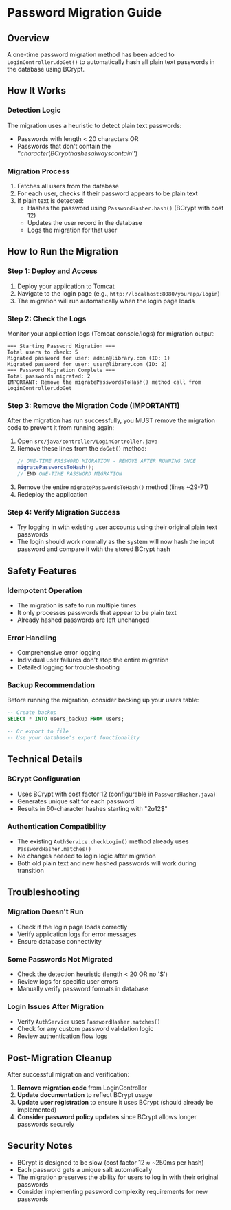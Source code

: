 # Password Migration Guide

## Overview
A one-time password migration method has been added to `LoginController.doGet()` to automatically hash all plain text passwords in the database using BCrypt.

## How It Works

### Detection Logic
The migration uses a heuristic to detect plain text passwords:
- Passwords with length < 20 characters OR
- Passwords that don't contain the '$' character (BCrypt hashes always contain '$')

### Migration Process
1. Fetches all users from the database
2. For each user, checks if their password appears to be plain text
3. If plain text is detected:
   - Hashes the password using `PasswordHasher.hash()` (BCrypt with cost 12)
   - Updates the user record in the database
   - Logs the migration for that user

## How to Run the Migration

### Step 1: Deploy and Access
1. Deploy your application to Tomcat
2. Navigate to the login page (e.g., `http://localhost:8080/yourapp/login`)
3. The migration will run automatically when the login page loads

### Step 2: Check the Logs
Monitor your application logs (Tomcat console/logs) for migration output:
```
=== Starting Password Migration ===
Total users to check: 5
Migrated password for user: admin@library.com (ID: 1)
Migrated password for user: user@library.com (ID: 2)
=== Password Migration Complete ===
Total passwords migrated: 2
IMPORTANT: Remove the migratePasswordsToHash() method call from LoginController.doGet
```

### Step 3: Remove the Migration Code (IMPORTANT!)
After the migration has run successfully, you MUST remove the migration code to prevent it from running again:

1. Open `src/java/controller/LoginController.java`
2. Remove these lines from the `doGet()` method:
   ```java
   // ONE-TIME PASSWORD MIGRATION - REMOVE AFTER RUNNING ONCE
   migratePasswordsToHash();
   // END ONE-TIME PASSWORD MIGRATION
   ```
3. Remove the entire `migratePasswordsToHash()` method (lines ~29-71)
4. Redeploy the application

### Step 4: Verify Migration Success
- Try logging in with existing user accounts using their original plain text passwords
- The login should work normally as the system will now hash the input password and compare it with the stored BCrypt hash

## Safety Features

### Idempotent Operation
- The migration is safe to run multiple times
- It only processes passwords that appear to be plain text
- Already hashed passwords are left unchanged

### Error Handling
- Comprehensive error logging
- Individual user failures don't stop the entire migration
- Detailed logging for troubleshooting

### Backup Recommendation
Before running the migration, consider backing up your users table:
```sql
-- Create backup
SELECT * INTO users_backup FROM users;

-- Or export to file
-- Use your database's export functionality
```

## Technical Details

### BCrypt Configuration
- Uses BCrypt with cost factor 12 (configurable in `PasswordHasher.java`)
- Generates unique salt for each password
- Results in 60-character hashes starting with "$2a$12$"

### Authentication Compatibility
- The existing `AuthService.checkLogin()` method already uses `PasswordHasher.matches()`
- No changes needed to login logic after migration
- Both old plain text and new hashed passwords will work during transition

## Troubleshooting

### Migration Doesn't Run
- Check if the login page loads correctly
- Verify application logs for error messages
- Ensure database connectivity

### Some Passwords Not Migrated
- Check the detection heuristic (length < 20 OR no '$')
- Review logs for specific user errors
- Manually verify password formats in database

### Login Issues After Migration
- Verify `AuthService` uses `PasswordHasher.matches()`
- Check for any custom password validation logic
- Review authentication flow logs

## Post-Migration Cleanup

After successful migration and verification:

1. **Remove migration code** from LoginController
2. **Update documentation** to reflect BCrypt usage
3. **Update user registration** to ensure it uses BCrypt (should already be implemented)
4. **Consider password policy updates** since BCrypt allows longer passwords securely

## Security Notes

- BCrypt is designed to be slow (cost factor 12 ≈ ~250ms per hash)
- Each password gets a unique salt automatically
- The migration preserves the ability for users to log in with their original passwords
- Consider implementing password complexity requirements for new passwords
